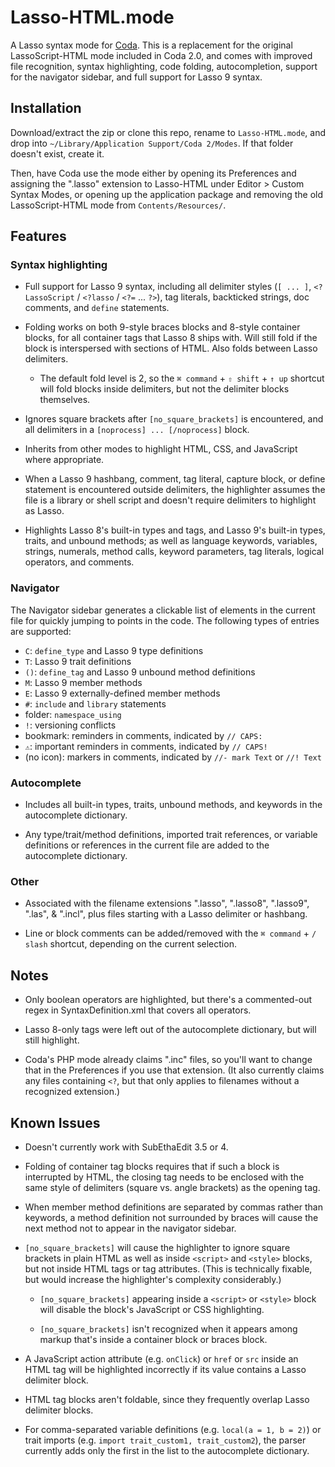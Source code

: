 Lasso-HTML.mode
===============

A Lasso syntax mode for [Coda](http://panic.com/coda). This is a replacement for
the original LassoScript-HTML mode included in Coda 2.0, and comes with improved
file recognition, syntax highlighting, code folding, autocompletion, support for
the navigator sidebar, and full support for Lasso 9 syntax.


Installation
------------

Download/extract the zip or clone this repo, rename to `Lasso-HTML.mode`, and
drop into `~/Library/Application Support/Coda 2/Modes`. If that folder doesn't
exist, create it.

Then, have Coda use the mode either by opening its Preferences and assigning the
".lasso" extension to Lasso-HTML under Editor > Custom Syntax Modes, or
opening up the application package and removing the old LassoScript-HTML mode
from `Contents/Resources/`.

Features
--------

### Syntax highlighting

- Full support for Lasso 9 syntax, including all delimiter styles (`[ ... ]`,
`<?LassoScript` / `<?lasso` / `<?=` ... `?>`), tag literals, backticked strings,
doc comments, and `define` statements.

- Folding works on both 9-style braces blocks and 8-style container blocks, for
all container tags that Lasso 8 ships with. Will still fold if the block is
interspersed with sections of HTML. Also folds between Lasso delimiters.

  - The default fold level is 2, so the `⌘ command` + `⇧ shift` + `↑ up`
  shortcut will fold blocks inside delimiters, but not the delimiter blocks
  themselves.

- Ignores square brackets after `[no_square_brackets]` is encountered, and all
delimiters in a `[noprocess] ... [/noprocess]` block.

- Inherits from other modes to highlight HTML, CSS, and JavaScript where
appropriate.

- When a Lasso 9 hashbang, comment, tag literal, capture block, or define
statement is encountered outside delimiters, the highlighter assumes the file is
a library or shell script and doesn't require delimiters to highlight as Lasso.

- Highlights Lasso 8's built-in types and tags, and Lasso 9's built-in types,
traits, and unbound methods; as well as language keywords, variables, strings,
numerals, method calls, keyword parameters, tag literals, logical operators, and
comments.

### Navigator

The Navigator sidebar generates a clickable list of elements in the current file
for quickly jumping to points in the code. The following types of entries are
supported:

- `C`: `define_type` and Lasso 9 type definitions
- `T`: Lasso 9 trait definitions
- `()`: `define_tag` and Lasso 9 unbound method definitions
- `M`: Lasso 9 member methods
- `E`: Lasso 9 externally-defined member methods
- `#`: `include` and `library` statements
- folder: `namespace_using`
- `!`: versioning conflicts
- bookmark: reminders in comments, indicated by `// CAPS:`
- `⚠`: important reminders in comments, indicated by `// CAPS!`
- (no icon): markers in comments, indicated by `//- mark Text` or `//! Text`

### Autocomplete

- Includes all built-in types, traits, unbound methods, and keywords in the
autocomplete dictionary.

- Any type/trait/method definitions, imported trait references, or variable
definitions or references in the current file are added to the autocomplete
dictionary.

### Other

- Associated with the filename extensions ".lasso", ".lasso8", ".lasso9",
".las", & ".incl", plus files starting with a Lasso delimiter or hashbang.

- Line or block comments can be added/removed with the `⌘ command` + `/ slash`
shortcut, depending on the current selection.


Notes
-----

- Only boolean operators are highlighted, but there's a commented-out regex in
SyntaxDefinition.xml that covers all operators.

- Lasso 8-only tags were left out of the autocomplete dictionary, but will still
highlight.

- Coda's PHP mode already claims ".inc" files, so you'll want to change that in
the Preferences if you use that extension. (It also currently claims any files
containing `<?`, but that only applies to filenames without a recognized
extension.)


Known Issues
------------

- Doesn't currently work with SubEthaEdit 3.5 or 4.

- Folding of container tag blocks requires that if such a block is interrupted
by HTML, the closing tag needs to be enclosed with the same style of delimiters
(square vs. angle brackets) as the opening tag.

- When member method definitions are separated by commas rather than keywords, a
method definition not surrounded by braces will cause the next method not to
appear in the navigator sidebar.

- `[no_square_brackets]` will cause the highlighter to ignore square brackets in
plain HTML as well as inside `<script>` and `<style>` blocks, but not inside
HTML tags or tag attributes. (This is technically fixable, but would increase
the highlighter's complexity considerably.)

  - `[no_square_brackets]` appearing inside a `<script>` or `<style>`
  block will disable the block's JavaScript or CSS highlighting.
  
  - `[no_square_brackets]` isn't recognized when it appears among markup that's
  inside a container block or braces block.

- A JavaScript action attribute (e.g. `onClick`) or `href` or `src` inside an
HTML tag will be highlighted incorrectly if its value contains a Lasso delimiter
block.

- HTML tag blocks aren't foldable, since they frequently overlap Lasso delimiter
blocks.

- For comma-separated variable definitions (e.g. `local(a = 1, b = 2)`) or trait
imports (e.g. `import trait_custom1, trait_custom2`), the parser currently adds
only the first in the list to the autocomplete dictionary.
